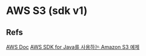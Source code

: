 AWS S3 (sdk v1)
==========================




## Refs
[AWS Doc](https://docs.aws.amazon.com/AmazonS3/latest/userguide/upload-objects.html)
[AWS SDK for Java를 사용하는 Amazon S3 예제](https://docs.aws.amazon.com/ko_kr/sdk-for-java/v1/developer-guide/examples-s3.html)
